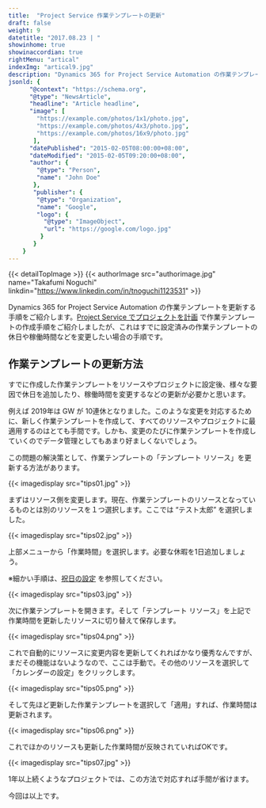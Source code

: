 ```yaml
---
title:  "Project Service 作業テンプレートの更新"
draft: false
weight: 9
datetitle: "2017.08.23 | "
showinhome: true
showinaccordian: true
rightMenu: "artical"
indexImg: "artical9.jpg"
description: "Dynamics 365 for Project Service Automation の作業テンプレートを更新する手順をご紹介します。"
jsonld: {
      "@context": "https://schema.org",
      "@type": "NewsArticle",
      "headline": "Article headline",
      "image": [
        "https://example.com/photos/1x1/photo.jpg",
        "https://example.com/photos/4x3/photo.jpg",
        "https://example.com/photos/16x9/photo.jpg"
       ],
      "datePublished": "2015-02-05T08:00:00+08:00",
      "dateModified": "2015-02-05T09:20:00+08:00",
      "author": {
        "@type": "Person",
        "name": "John Doe"
       },
       "publisher": {
        "@type": "Organization",
        "name": "Google",
        "logo": {
          "@type": "ImageObject",
          "url": "https://google.com/logo.jpg"
         }
       }
    }
---
```

{{< detailTopImage >}}
{{< authorImage src="authorimage.jpg" name="Takafumi Noguchi" linkdin="https://www.linkedin.com/in/tnoguchi1123531" >}}
<!-- Intro  -->
Dynamics 365 for Project Service Automation の作業テンプレートを更新する手順をご紹介します。[Project Service でプロジェクトを計画](https://www.andaze.com/ja/dynamics365/managing-projects-in-dynamics-365/plan-project-schedule-resource/) で作業テンプレートの作成手順をご紹介しましたが、これはすでに設定済みの作業テンプレートの休日や稼働時間などを変更したい場合の手順です。

## 作業テンプレートの更新方法
すでに作成した作業テンプレートをリソースやプロジェクトに設定後、様々な要因で休日を追加したり、稼働時間を変更するなどの更新が必要かと思います。

例えば 2019年は GW が 10連休となりました。このような変更を対応するために、新しく作業テンプレートを作成して、すべてのリソースやプロジェクトに最適用するのはとても手間です。しかも、変更のたびに作業テンプレートを作成していくのでデータ管理としてもあまり好ましくないでしょう。

この問題の解決策として、作業テンプレートの「テンプレート リソース」を更新する方法があります。
<!-- Image= tips01.jpg -->
{{< imagedisplay src="tips01.jpg" >}}

まずはリソース側を変更します。現在、作業テンプレートのリソースとなっているものとは別のリソースを１つ選択します。ここでは “テスト太郎” を選択しました。
<!-- Image= tips02.jpg -->
{{< imagedisplay src="tips02.jpg" >}}

上部メニューから「作業時間」を選択します。必要な休暇を1日追加しましょう。

※細かい手順は、[祝日の設定](https://www.andaze.com/ja/dynamics365/managing-projects-in-dynamics-365/plan-project-schedule-resource/#i-3) を参照してください。
<!-- Image= tips03.jpg -->
{{< imagedisplay src="tips03.jpg" >}}

次に作業テンプレートを開きます。そして「テンプレート リソース」を上記で作業時間を更新したリソースに切り替えて保存します。
<!-- Image= tips04.png -->
{{< imagedisplay src="tips04.png" >}}

これで自動的にリソースに変更内容を更新してくれればかなり優秀なんですが、まだその機能はないようなので、ここは手動で。その他のリソースを選択して「カレンダーの設定」をクリックします。
<!-- Image= tips05.png -->
{{< imagedisplay src="tips05.png" >}}

そして先ほど更新した作業テンプレートを選択して「適用」すれば、作業時間は更新されます。
<!-- Image= tips06.png -->
{{< imagedisplay src="tips06.png" >}}

これでほかのリソースも更新した作業時間が反映されていればOKです。
<!-- Image= tips07.jpg -->
{{< imagedisplay src="tips07.jpg" >}}

1年以上続くようなプロジェクトでは、この方法で対応すれば手間が省けます。

今回は以上です。    
&nbsp;